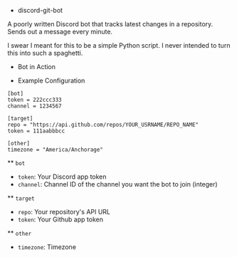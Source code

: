 * discord-git-bot 

A poorly written Discord bot that tracks latest changes in a repository. Sends out a message every minute.

I swear I meant for this to be a simple Python script. I never intended to turn this into such a spaghetti. 

* Bot in Action 



* Example Configuration 

```
[bot]
token = 222ccc333
channel = 1234567

[target]
repo = "https://api.github.com/repos/YOUR_USRNAME/REPO_NAME"
token = 111aabbbcc

[other]
timezone = "America/Anchorage"
```

** `bot` 

- `token`: Your Discord app token 
- `channel`: Channel ID of the channel you want the bot to join (integer) 

** `target` 

- `repo`: Your repository's API URL
- `token`: Your Github app token 

** `other`
- `timezone`: Timezone




